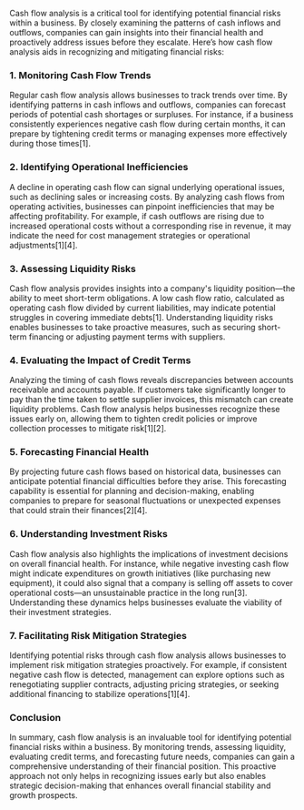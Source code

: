 Cash flow analysis is a critical tool for identifying potential financial risks within a business. By closely examining the patterns of cash inflows and outflows, companies can gain insights into their financial health and proactively address issues before they escalate. Here’s how cash flow analysis aids in recognizing and mitigating financial risks:

### 1. **Monitoring Cash Flow Trends**

Regular cash flow analysis allows businesses to track trends over time. By identifying patterns in cash inflows and outflows, companies can forecast periods of potential cash shortages or surpluses. For instance, if a business consistently experiences negative cash flow during certain months, it can prepare by tightening credit terms or managing expenses more effectively during those times[1].

### 2. **Identifying Operational Inefficiencies**

A decline in operating cash flow can signal underlying operational issues, such as declining sales or increasing costs. By analyzing cash flows from operating activities, businesses can pinpoint inefficiencies that may be affecting profitability. For example, if cash outflows are rising due to increased operational costs without a corresponding rise in revenue, it may indicate the need for cost management strategies or operational adjustments[1][4].

### 3. **Assessing Liquidity Risks**

Cash flow analysis provides insights into a company's liquidity position—the ability to meet short-term obligations. A low cash flow ratio, calculated as operating cash flow divided by current liabilities, may indicate potential struggles in covering immediate debts[1]. Understanding liquidity risks enables businesses to take proactive measures, such as securing short-term financing or adjusting payment terms with suppliers.

### 4. **Evaluating the Impact of Credit Terms**

Analyzing the timing of cash flows reveals discrepancies between accounts receivable and accounts payable. If customers take significantly longer to pay than the time taken to settle supplier invoices, this mismatch can create liquidity problems. Cash flow analysis helps businesses recognize these issues early on, allowing them to tighten credit policies or improve collection processes to mitigate risk[1][2].

### 5. **Forecasting Financial Health**

By projecting future cash flows based on historical data, businesses can anticipate potential financial difficulties before they arise. This forecasting capability is essential for planning and decision-making, enabling companies to prepare for seasonal fluctuations or unexpected expenses that could strain their finances[2][4]. 

### 6. **Understanding Investment Risks**

Cash flow analysis also highlights the implications of investment decisions on overall financial health. For instance, while negative investing cash flow might indicate expenditures on growth initiatives (like purchasing new equipment), it could also signal that a company is selling off assets to cover operational costs—an unsustainable practice in the long run[3]. Understanding these dynamics helps businesses evaluate the viability of their investment strategies.

### 7. **Facilitating Risk Mitigation Strategies**

Identifying potential risks through cash flow analysis allows businesses to implement risk mitigation strategies proactively. For example, if consistent negative cash flow is detected, management can explore options such as renegotiating supplier contracts, adjusting pricing strategies, or seeking additional financing to stabilize operations[1][4]. 

### Conclusion

In summary, cash flow analysis is an invaluable tool for identifying potential financial risks within a business. By monitoring trends, assessing liquidity, evaluating credit terms, and forecasting future needs, companies can gain a comprehensive understanding of their financial position. This proactive approach not only helps in recognizing issues early but also enables strategic decision-making that enhances overall financial stability and growth prospects.
